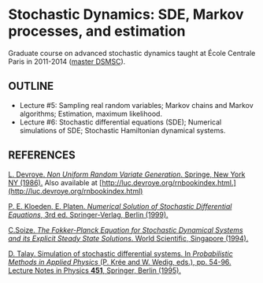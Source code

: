 # Stochastic Dynamics: SDE, Markov processes, and estimation

Graduate course on advanced stochastic dynamics taught at École Centrale Paris in 2011-2014 ([master DSMSC](http://www.parisetudiant.com/etudiant/orientation/formation/ecole-centrale-supelec/sciences-appliquees-dynamique-structures-materiaux-systemes-couples.html)).

## OUTLINE
* Lecture #5: Sampling real random variables; Markov chains and Markov algorithms; Estimation, maximum likelihood.
* Lecture #6: Stochastic differential equations (SDE); Numerical simulations of SDE; Stochastic Hamiltonian dynamical systems.

## REFERENCES
[L. Devroye. *Non Uniform Random Variate Generation*. Springe, New York NY (1986).](https://doi.org/10.1007/978-1-4613-8643-8) Also available at [http://luc.devroye.org/rnbookindex.html.](http://luc.devroye.org/rnbookindex.html)

[P. E. Kloeden, E. Platen. *Numerical Solution of Stochastic Differential Equations*, 3rd ed. Springer-Verlag, Berlin (1999).](https://doi.org/10.1007/978-3-662-12616-5)

[C.Soize. *The Fokker-Planck Equation for Stochastic Dynamical Systems and its Explicit Steady State Solutions*. World Scientific, Singapore (1994).](https://doi.org/0.1142/9789814354110)

[D. Talay. Simulation of stochastic differential systems. In *Probabilistic Methods in Applied Physics* (P. Krée and W. Wedig, eds.), pp. 54-96. Lecture Notes in Physics **451**, Springer, Berlin (1995).](https://doi.org/10.1007/3-540-60214-3_51)
